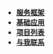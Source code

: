 * [**服务框架**](framework/README.md)
* [**基础应用**](baseapp/README.md)
* [**项目列表**](https://github.com/opensabre)
* [**与我联系**](CONTACT.md)
